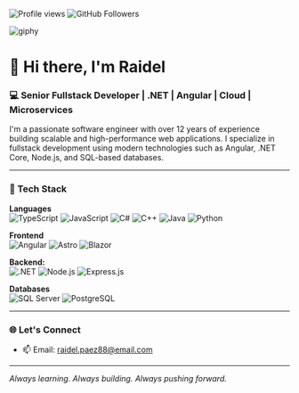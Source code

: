<!--
# 👋 Hi there, I'm Raidel

Here are some ideas to get you started:

- 🔭 I’m currently working on ...
- 🌱 I’m currently learning ...
- 👯 I’m looking to collaborate on ...
- 🤔 I’m looking for help with ...
- 💬 Ask me about ...
- 📫 How to reach me: ...
- 😄 Pronouns: ...
- ⚡ Fun fact: ...
-->


![Profile views](https://komarev.com/ghpvc/?username=rpaez88&label=Profile%20views&color=0e75b6&style=flat)
![GitHub Followers](https://img.shields.io/github/followers/rpaez88?style=social)

![giphy](https://github.com/user-attachments/assets/3f309e99-ace5-4471-9eb5-e17bae02c619)


# 👋 Hi there, I'm Raidel

### 💻 Senior Fullstack Developer | .NET | Angular | Cloud | Microservices

I'm a passionate software engineer with over 12 years of experience building scalable and high-performance web applications. I specialize in fullstack development using modern technologies such as Angular, .NET Core, Node.js, and SQL-based databases.

---

### 🚀 Tech Stack

**Languages**  
![TypeScript](https://img.shields.io/badge/-TypeScript-3178C6?style=flat-square&logo=typescript&logoColor=white)
![JavaScript](https://img.shields.io/badge/-JavaScript-F7DF1E?style=flat-square&logo=javascript&logoColor=black)
![C#](https://img.shields.io/badge/-C%23-239120?style=flat-square&logo=c-sharp&logoColor=white)
![C++](https://img.shields.io/badge/C++-%2300599C.svg?logo=c%2B%2B&logoColor=white)
![Java](https://img.shields.io/badge/Java-%23ED8B00.svg?logo=openjdk&logoColor=white)
![Python](https://img.shields.io/badge/Python-3776AB?logo=python&logoColor=fff)

**Frontend**  
![Angular](https://img.shields.io/badge/-Angular-DD0031?style=flat-square&logo=angular&logoColor=white)
![Astro](https://img.shields.io/badge/Astro-BC52EE?logo=astro&logoColor=fff)
![Blazor](https://img.shields.io/badge/Blazor-512BD4?logo=blazor&logoColor=fff)

**Backend:**  
![.NET](https://img.shields.io/badge/-.NET-512BD4?style=flat-square&logo=dotnet&logoColor=white)
![Node.js](https://img.shields.io/badge/-Node.js-339933?style=flat-square&logo=node.js&logoColor=white)
![Express.js](https://img.shields.io/badge/Express.js-%23404d59.svg?logo=express&logoColor=%2361DAFB)

**Databases**  
![SQL Server](https://img.shields.io/badge/-SQL_Server-CC2927?style=flat-square&logo=microsoftsqlserver&logoColor=white)
![PostgreSQL](https://img.shields.io/badge/-PostgreSQL-4169E1?style=flat-square&logo=postgresql&logoColor=white)

<!--
---

### 📊 GitHub Stats

![Raidel's GitHub stats](https://github-readme-stats.vercel.app/api?username=rpaez88&show_icons=true&theme=tokyonight)
![Top Langs](https://github-readme-stats.vercel.app/api/top-langs/?username=rpaez88&layout=compact&theme=tokyonight)
-->

---

### 🌐 Let's Connect

- 📫 Email: raidel.paez88@email.com

---

_Always learning. Always building. Always pushing forward._
